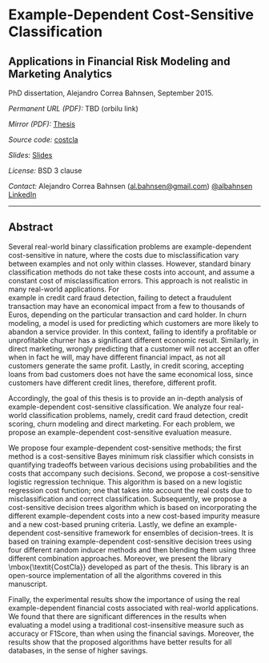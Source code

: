 Example-Dependent Cost-Sensitive Classification
============================
## Applications in Financial Risk Modeling and Marketing Analytics


PhD dissertation, Alejandro Correa Bahnsen, September 2015.

_Permanent URL (PDF):_ TBD (orbilu link)

_Mirror (PDF):_ [Thesis](https://github.com/albahnsen/phd-thesis/raw/master/Thesis_ExampleDependentCostSensitiveClassification.pdf)

_Source code:_ [costcla](https://github.com/albahnsen/CostSensitiveClassification)

_Slides:_ [Slides](http://www.slideshare.net/albahnsen/phd-defense-exampledependent-costsensitive-classification)

_License:_ BSD 3 clause

_Contact:_ Alejandro Correa Bahnsen (<al.bahnsen@gmail.com>) [@albahnsen](https://twitter.com/albahnsen) [LinkedIn](https://www.linkedin.com/in/albahnsen)

---

## Abstract

Several real-world binary classification problems are example-dependent cost-sensitive in nature, where the 
costs due to misclassification vary between examples and not only within classes. However, standard binary
classification methods do not take these costs into account, and assume a constant cost of 
misclassification errors. This approach is not realistic in many real-world applications. For  
example in credit card fraud detection, failing to detect a fraudulent transaction may have an 
economical impact from a few to thousands of Euros, depending on the particular transaction and card 
holder. In churn modeling, a model is used for predicting which customers are more likely to 
abandon a service provider. In this context, failing to identify a   profitable or unprofitable 
churner has a significant different economic   result. Similarly, in direct marketing, wrongly 
predicting that a customer   will not accept an offer when in fact he will, may have different 
financial impact, as not all   customers generate the same profit. Lastly, in credit scoring, 
accepting   loans from bad customers does not have the same economical loss, since customers have 
different   credit lines, therefore, different profit.

Accordingly, the goal of this thesis is to provide an in-depth analysis of example-dependent 
cost-sensitive classification. We analyze four real-world classification problems, namely, 
credit card fraud detection, credit scoring, churn modeling and direct marketing. For each problem, 
we propose an example-dependent cost-sensitive evaluation measure.

We propose four example-dependent cost-sensitive methods; the first method is a cost-sensitive 
Bayes minimum risk classifier which consists in quantifying tradeoffs between various decisions 
using probabilities and the costs that accompany such decisions. Second, we propose a
cost-sensitive logistic regression technique. This algorithm is based on a new logistic regression 
cost function; one that takes into account the real costs due to misclassification and correct 
classification. Subsequently, we propose a cost-sensitive decision trees algorithm which is based 
on incorporating the different example-dependent costs into a new cost-based impurity measure and a 
new cost-based pruning criteria. Lastly, we define an example-dependent cost-sensitive framework 
for ensembles of decision-trees. It is based on training example-dependent cost-sensitive 
decision trees using four different random inducer methods and then blending them using three 
different combination approaches. Moreover, we present the library \mbox{\textit{CostCla}} developed 
as part of the thesis. This library is an open-source implementation of all the algorithms covered 
in this manuscript.

Finally, the experimental results show the importance of using the real example-dependent financial 
costs associated with real-world applications. We found that there are significant differences 
in the results when evaluating a model using a traditional cost-insensitive measure such as  
accuracy or F1Score, than when using the financial savings. Moreover, the results show that the 
proposed algorithms have better results for all databases, in the sense of higher savings.
